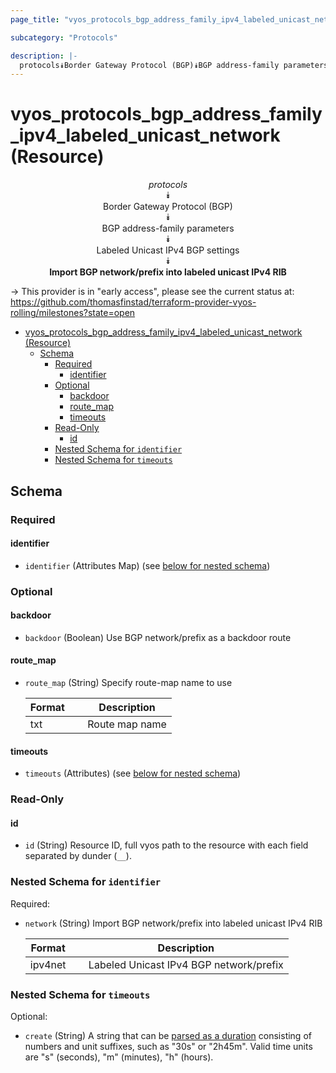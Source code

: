```yaml
---
page_title: "vyos_protocols_bgp_address_family_ipv4_labeled_unicast_network Resource - vyos"

subcategory: "Protocols"

description: |-
  protocols⯯Border Gateway Protocol (BGP)⯯BGP address-family parameters⯯Labeled Unicast IPv4 BGP settings⯯Import BGP network/prefix into labeled unicast IPv4 RIB
---
```


# vyos_protocols_bgp_address_family_ipv4_labeled_unicast_network (Resource)
<center>

*protocols*  
⯯  
Border Gateway Protocol (BGP)  
⯯  
BGP address-family parameters  
⯯  
Labeled Unicast IPv4 BGP settings  
⯯  
**Import BGP network/prefix into labeled unicast IPv4 RIB**


</center>

-> This provider is in "early access", please see the current status at: https://github.com/thomasfinstad/terraform-provider-vyos-rolling/milestones?state=open

<!--TOC-->

- [vyos_protocols_bgp_address_family_ipv4_labeled_unicast_network (Resource)](#vyos_protocols_bgp_address_family_ipv4_labeled_unicast_network-resource)
  - [Schema](#schema)
    - [Required](#required)
      - [identifier](#identifier)
    - [Optional](#optional)
      - [backdoor](#backdoor)
      - [route_map](#route_map)
      - [timeouts](#timeouts)
    - [Read-Only](#read-only)
      - [id](#id)
    - [Nested Schema for `identifier`](#nested-schema-for-identifier)
    - [Nested Schema for `timeouts`](#nested-schema-for-timeouts)

<!--TOC-->

<!-- schema generated by tfplugindocs -->
## Schema

### Required

#### identifier
- `identifier` (Attributes Map) (see [below for nested schema](#nestedatt--identifier))

### Optional

#### backdoor
- `backdoor` (Boolean) Use BGP network/prefix as a backdoor route
#### route_map
- `route_map` (String) Specify route-map name to use

    |  Format  &emsp;|  Description     |
    |----------|------------------|
    |  txt     &emsp;|  Route map name  |
#### timeouts
- `timeouts` (Attributes) (see [below for nested schema](#nestedatt--timeouts))

### Read-Only

#### id
- `id` (String) Resource ID, full vyos path to the resource with each field separated by dunder (`__`).

<a id="nestedatt--identifier"></a>
### Nested Schema for `identifier`

Required:

- `network` (String) Import BGP network/prefix into labeled unicast IPv4 RIB

    |  Format   &emsp;|  Description                              |
    |-----------|-------------------------------------------|
    |  ipv4net  &emsp;|  Labeled Unicast IPv4 BGP network/prefix  |


<a id="nestedatt--timeouts"></a>
### Nested Schema for `timeouts`

Optional:

- `create` (String) A string that can be [parsed as a duration](https://pkg.go.dev/time#ParseDuration) consisting of numbers and unit suffixes, such as &#34;30s&#34; or &#34;2h45m&#34;. Valid time units are &#34;s&#34; (seconds), &#34;m&#34; (minutes), &#34;h&#34; (hours).
